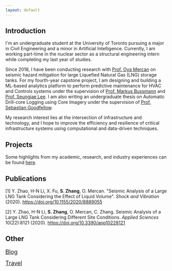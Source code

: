 ```yaml
---
layout: default
---
```

## Introduction

I'm an undergraduate student at the University of Toronto pursuing a major in Civil Engineering and a minor in Artificial Intelligence. Currently, I am working part-time in the nuclear sector as a structural engineering intern while completing my last year of studies. 

Since 2018, I have been conducting research with [Prof. Oya Mercan](https://civmin.utoronto.ca/home/about-us/directory/professors/oya-mercan/) on seismic hazard mitigation for large Liquefied Natural Gas (LNG) storage tanks. For my fourth-year capstone project, I am designing and building a ML-based analytics platform to perform predictive maintenance for HVAC and Controls systems under the supervision of [Prof. Markus Bussmann](https://www.mie.utoronto.ca/faculty_staff/bussmann/) and [Prof. Seungjae Lee](https://civmin.utoronto.ca/home/about-us/directory/professors/seungjae-lee/). I am also writing an undergraduate thesis on Automatic Drill-core Logging using Core Imagery under the supervision of [Prof. Sebastian Goodfellow](https://civmin.utoronto.ca/home/about-us/directory/professors/sebastian-goodfellow/). 

My research interest lies at the intersection of infrastructure and technology, and I hope to improve the efficiency and resilience of critical infrastructure systems using computational and data-driven techniques.

## Projects
Some highlights from my academic, research, and industry experiences can be found [here](./projects.html).

## Publications
[1] Y. Zhao, H-N Li, X. Fu, **S. Zhang**, O. Mercan. "Seismic Analysis of a Large LNG Tank Considering the Effect of Liquid Volume". *Shock and Vibration* (2020). https://doi.org/10.1155/2020/8889055  

[2] Y. Zhao, H-N Li, **S. Zhang**, O. Mercan, C. Zhang. Seismic Analysis of a Large LNG Tank Considering Different Site Conditions. *Applied Sciences* 10(22):8121 (2020). https://doi.org/10.3390/app10228121

## Other
<span style="font-size:18px;">[Blog](./blog.html)</span>

<span style="font-size:18px;">[Travel](./travel.html)</span>

